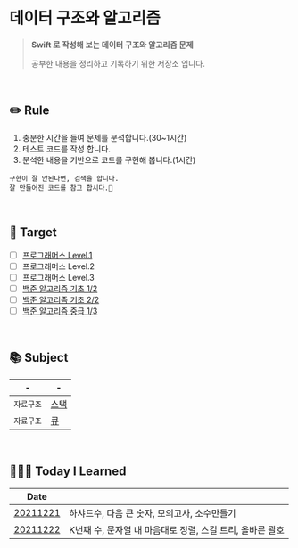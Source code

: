 # 데이터 구조와 알고리즘
> **Swift 로 작성해 보는 데이터 구조와 알고리즘 문제**
> 
> 공부한 내용을 정리하고 기록하기 위한 저장소 입니다.

<br/>

## ✏️ Rule

1. 충분한 시간을 들여 문제를 분석합니다.(30~1시간)
2. 테스트 코드를 작성 합니다.
3. 분석한 내용을 기반으로 코드를 구현해 봅니다.(1시간)

```
구현이 잘 안된다면, 검색을 합니다.
잘 만들어진 코드를 참고 합시다.🧐
```

<br/>

## 🎯 Target
- [ ] [프로그래머스 Level.1](https://programmers.co.kr/learn/challenges?tab=all_challenges)
- [ ] 프로그래머스 Level.2
- [ ] 프로그래머스 Level.3
- [ ] [백준 알고리즘 기초 1/2](https://code.plus/course/41)
- [ ] [백준 알고리즘 기초 2/2](https://code.plus/course/42)
- [ ] [백준 알고리즘 중급 1/3](https://code.plus/course/43)

<br/>

## 📚 Subject

| -          | -        |
| ---------- | -------- |
| `자료구조` | [스택]() |
| `자료구조` | [큐]()   |

<br/>

## 👩🏼‍💻 Today I Learned

| Date                                                                                              |                                                           |
| ------------------------------------------------------------------------------------------------- | --------------------------------------------------------- |
| [20211221](./Playgrounds/TodayILearned.playground/Pages/20211221.xcplaygroundpage/Contents.swift) | 하샤드수, 다음 큰 숫자, 모의고사, 소수만들기              |
| [20211222](./Playgrounds/TodayILearned.playground/Pages/20211222.xcplaygroundpage/Contents.swift) | K번째 수, 문자열 내 마음대로 정렬, 스킬 트리, 올바른 괄호 |

